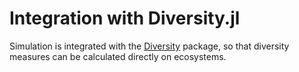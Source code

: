 # Integration with Diversity.jl

Simulation is integrated with the [Diversity](https://github.com/richardreeve/Diversity.jl) package, so that diversity measures can be calculated directly on ecosystems.
